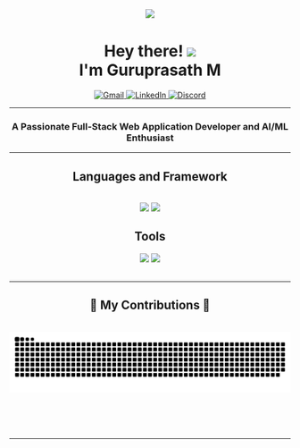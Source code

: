 <div id="header" align="center">
  <img src="https://media.tenor.com/cX92mi1p-NYAAAAM/coding-anime.gif" width="300"/>
</div>
<div align="center">
  <h1>
    Hey there! <img src="https://media.giphy.com/media/hvRJCLFzcasrR4ia7z/giphy.gif" width="30px"/><br>I'm Guruprasath M
  </h1>
  <a href="mailto:guruprasathmaheswaran.07@gmail.com">
    <img src="https://img.shields.io/badge/Gmail-D14836?style=for-the-badge&logo=gmail&logoColor=white" alt="Gmail">
  </a>
  <a href="https://www.linkedin.com/in/guruprasath-maheswaran-702634305/">
    <img src="https://img.shields.io/badge/linkedin-%230077B5.svg?style=for-the-badge&logo=linkedin&logoColor=white" alt="LinkedIn">
  </a>
  <a href="https://discord.com/users/guru7186">
    <img src="https://img.shields.io/badge/Discord-%235865F2.svg?style=for-the-badge&logo=discord&logoColor=white" alt="Discord">
  </a>
  <hr>
</div>

<h3 align="center">A Passionate Full-Stack Web Application Developer and AI/ML Enthusiast</h3>
<hr>
<h2 align="center">Languages and Framework</h2>
<br/>
<div align="center">
    <img src="https://skillicons.dev/icons?i=c,python,java,html,css,javascript,bootstrap,react,tailwind" />
    <img src="https://skillicons.dev/icons?i=nodejs,express,nextjs,mysql,mongodb" /><br>
</div>
<h2 align="center">Tools</h2>
<div align="center">
    <img src="https://skillicons.dev/icons?i=vscode,git,github,postman" />
    <img src="https://skillicons.dev/icons?i=notion,tensorflow" /><br>
</div>


<br/>
<hr/>

<div align="center">
  <h2>🐍 My Contributions 🐍</h2>
  <br>
  <img alt="snake eating my contributions" src="https://raw.githubusercontent.com/salesp07/salesp07/output/github-contribution-grid-snake.svg" />
  
  <br/><br/><br/>
</div>

<hr/>






